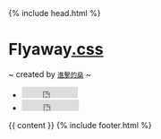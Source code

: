 <!doctype html>
<html>
{% include head.html %}
<body>
    <div class="container jumbotron">
        <h1 class="text-center"><i class="fa fa-paper-plane float shadow"></i> Flyaway<a href="">.css</a></h1>
        <p class="lead text-right">~ created by <small><a href="http://takentech.com/about.html"><i class="glyphicon glyphicon-fire"></i> 進擊的燊</a></small> ~</p>
        <ul class="list-inline text-center">
            <li>
                <iframe class="github-btn" src="https://ghbtns.com/github-btn.html?user=lushen&amp;repo=flyaway&amp;type=watch&amp;count=true" allowtransparency="true" frameborder="0" scrolling="0" width="100px" height="20px"></iframe>
            </li>
            <li>
                <iframe class="github-btn" src="https://ghbtns.com/github-btn.html?user=lushen&amp;repo=flyaway&amp;type=fork&amp;count=true" allowtransparency="true" frameborder="0" scrolling="0" width="102px" height="20px"></iframe>
            </li>
        </ul>
        {{ content }}
        {% include footer.html %}
    </div>
    <!-- jQuery (necessary for Bootstrap's JavaScript plugins) -->
    <script src="http://apps.bdimg.com/libs/jquery/2.0.0/jquery.min.js"></script>
    <!-- Include all compiled plugins (below), or include individual files as needed -->
    <script src="http://apps.bdimg.com/libs/bootstrap/3.3.0/js/bootstrap.min.js"></script>
    <script type="text/javascript" src="js/back-to-top.js"></script>
    <script type="text/javascript" src="js/index.js"></script>
    <script type="text/javascript" src="js/prefixfree.js"></script>
    <script type="text/javascript" src="js/shake.js"></script>
    <script type="text/javascript" src="js/flyaway.js"></script>
</body>

</html>
